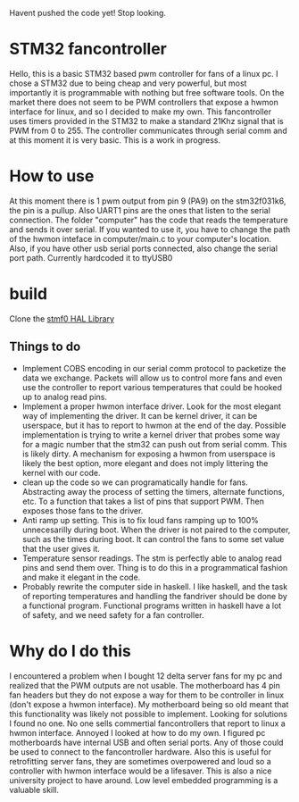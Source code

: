 Havent pushed the code yet! Stop looking. 

# STM32 fancontroller

Hello, this is a basic STM32 based pwm controller for fans of a linux pc. I chose a STM32 due to being cheap and very powerful, but most importantly it is programmable with nothing but free software tools. On the market there does not seem to be PWM controllers that expose a hwmon interface for linux, and so I decided to make my own. This fancontroller uses timers provided in the STM32 to make a standard 21Khz signal that is PWM from 0 to 255. The controller communicates through serial comm and at this moment it is very basic. This is a work in progress. 

# How to use
At this moment there is 1 pwm output from pin 9 (PA9) on the stm32f031k6, the pin is a pullup. Also UART1 pins are the ones that listen to the serial connection. The folder "computer" has the code that reads the temperature and sends it over serial. If you wanted to use it, you have to change the path of the hwmon inteface in computer/main.c to your computer's location. Also, if you have other usb serial ports connected, also change the serial port path. Currently hardcoded it to ttyUSB0

# build
Clone the [stmf0 HAL Library](https://github.com/STMicroelectronics/STM32CubeF0/)



## Things to do
 - Implement COBS encoding in our serial comm protocol to packetize the data we exchange. Packets will allow us to control more fans and even use the controller to report various temperatures that could be hooked up to analog read pins.
 - Implement a proper hwmon interface driver. Look for the most elegant way of implementing the driver. It can be kernel driver, it can be userspace, but it has to report to hwmon at the end of the day. Possible implementation is trying to write a kernel driver that probes some way for a magic number that the stm32 can push out from serial comm. This is likely dirty. A mechanism for exposing a hwmon from userspace is likely the best option, more elegant and does not imply littering the kernel with our code.
 - clean up the code so we can programatically handle for fans. Abstracting away the process of setting the timers, alternate functions, etc. To a function that takes a list of pins that support PWM. Then exposes those fans to the driver.
 - Anti ramp up setting. This is to fix loud fans ramping up to 100% unnecesarilly during boot. When the driver is not paired to the computer, such as the times during boot. It can control the fans to some set value that the user gives it.
 - Temperature sensor readings. The stm is perfectly able to analog read pins and send them over. Thing is to do this in a programmatical fashion and make it elegant in the code.
 - Probably rewrite the computer side in haskell. I like haskell, and the task of reporting temperatures and handling the fandriver should be done by a functional program. Functional programs written in haskell have a lot of safety, and we need safety for a fan controller. 

# Why do I do this
I encountered a problem when I bought 12 delta server fans for my pc and realized that the PWM outputs are not usable. The motherboard has 4 pin fan headers but they do not expose a way for them to be controller in linux (don't expose a hwmon interface). My motherboard being so old meant that this functionality was likely not possible to implement. Looking for solutions I found no one. No one sells commertial fancontrollers that report to linux a hwmon interface. Annoyed I looked at how to do my own. I figured pc motherboards have internal USB and often serial ports. Any of those could be used to connect to the fancontroller hardware. Also this is useful for retrofitting server fans, they are sometimes overpowered and loud so a controller with hwmon interface would be a lifesaver. This is also a nice university project to have around. Low level embedded programming is a valuable skill. 
